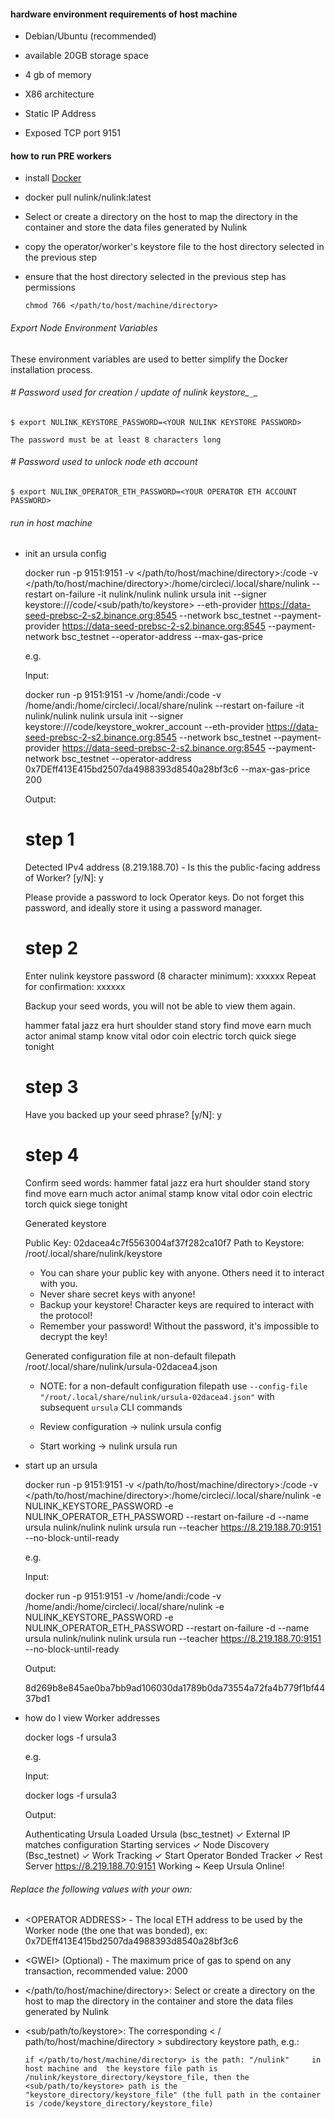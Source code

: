 
#### hardware environment requirements of host machine

* Debian/Ubuntu (recommended)

* available 20GB storage space

* 4 gb of memory

* X86 architecture

* Static IP Address

* Exposed TCP port 9151

#### how to run PRE workers

* install [Docker](https://docs.docker.com/install/)

* docker pull nulink/nulink:latest

* Select or create a directory on the host to map the directory in the container and store the data files generated by Nulink

* copy the operator/worker's keystore file to the host directory selected in the previous step

* ensure that the host directory selected in the previous step has permissions

  `chmod 766 </path/to/host/machine/directory>`

###### Export Node Environment Variables

These environment variables are used to better simplify the Docker installation process.


###### # Password used for creation / update of nulink keystore_`_`_

    $ export NULINK_KEYSTORE_PASSWORD=<YOUR NULINK KEYSTORE PASSWORD>
    
    The password must be at least 8 characters long


###### # Password used to unlock node eth account

    $ export NULINK_OPERATOR_ETH_PASSWORD=<YOUR OPERATOR ETH ACCOUNT PASSWORD>

###### run in host machine

* init an ursula config


     docker run  -p 9151:9151 -v </path/to/host/machine/directory>:/code -v </path/to/host/machine/directory>:/home/circleci/.local/share/nulink  --restart on-failure -it nulink/nulink nulink ursula init --signer keystore:///code/<sub/path/to/keystore> --eth-provider https://data-seed-prebsc-2-s2.binance.org:8545 --network bsc_testnet --payment-provider https://data-seed-prebsc-2-s2.binance.org:8545 --payment-network bsc_testnet --operator-address  <OPERATOR ADDRESS> --max-gas-price <GWEI>
  
   e.g.

   Input:

     docker run  -p 9151:9151 -v /home/andi:/code -v /home/andi:/home/circleci/.local/share/nulink  --restart on-failure -it nulink/nulink nulink ursula init --signer keystore:///code/keystore_wokrer_account --eth-provider https://data-seed-prebsc-2-s2.binance.org:8545 --network bsc_testnet --payment-provider https://data-seed-prebsc-2-s2.binance.org:8545 --payment-network bsc_testnet --operator-address  0x7DEff413E415bd2507da4988393d8540a28bf3c6 --max-gas-price 200
   
   Output:

     # step 1
     Detected IPv4 address (8.219.188.70) - Is this the public-facing address of Worker? [y/N]: y
     
     Please provide a password to lock Operator keys.
     Do not forget this password, and ideally store it using a password manager.
     
     # step 2
     Enter nulink keystore password (8 character minimum): xxxxxx
     Repeat for confirmation: xxxxxx
     
     Backup your seed words, you will not be able to view them again.
     
     hammer fatal jazz era hurt shoulder stand story find move earn  much actor animal stamp know vital odor coin electric torch quick siege tonight
     
     # step 3
     Have you backed up your seed phrase? [y/N]: y
     
     # step 4
     Confirm seed words: hammer fatal jazz era hurt shoulder stand story find move earn  much actor animal stamp know vital odor coin electric torch quick siege tonight
     
     
     Generated keystore
     
     
     Public Key:   02dacea4c7f5563004af37f282ca10f7
     Path to Keystore: /root/.local/share/nulink/keystore
     
     - You can share your public key with anyone. Others need it to interact with you.
     - Never share secret keys with anyone!
     - Backup your keystore! Character keys are required to interact with the protocol!
     - Remember your password! Without the password, it's impossible to decrypt the key!
     
     
     Generated configuration file at non-default filepath /root/.local/share/nulink/ursula-02dacea4.json
     * NOTE: for a non-default configuration filepath use `--config-file "/root/.local/share/nulink/ursula-02dacea4.json"` with subsequent `ursula` CLI commands
     
     * Review configuration  -> nulink ursula config
     * Start working         -> nulink ursula run

* start up an ursula
    

    docker run  -p 9151:9151 -v </path/to/host/machine/directory>:/code -v </path/to/host/machine/directory>:/home/circleci/.local/share/nulink -e NULINK_KEYSTORE_PASSWORD -e NULINK_OPERATOR_ETH_PASSWORD --restart on-failure -d --name ursula nulink/nulink nulink ursula run --teacher https://8.219.188.70:9151 --no-block-until-ready

   e.g.

   Input:

    docker run  -p 9151:9151 -v /home/andi:/code -v /home/andi:/home/circleci/.local/share/nulink -e NULINK_KEYSTORE_PASSWORD -e NULINK_OPERATOR_ETH_PASSWORD --restart on-failure -d --name ursula nulink/nulink nulink ursula run --teacher https://8.219.188.70:9151 --no-block-until-ready

   Output:

    8d269b8e845ae0ba7bb9ad106030da1789b0da73554a72fa4b779f1bf4437bd1

* how do I view Worker addresses   


    docker logs -f ursula3

   e.g.
    
   Input:

    docker logs -f ursula3

   Output:

    Authenticating Ursula
    Loaded Ursula (bsc_testnet)
    ✓ External IP matches configuration
    Starting services
    ✓ Node Discovery (Bsc_testnet)
    ✓ Work Tracking
    ✓ Start Operator Bonded Tracker
    ✓ Rest Server https://8.219.188.70:9151
    Working ~ Keep Ursula Online!



[//]: # (###### or run in the docker container)

[//]: # ()
[//]: # (* run docker container:)

[//]: # ()
[//]: # (  `docker run  -p 9151:9151 -v </path/to/host/machine/directory>:/code --restart on-failure -it nulink/nulink /bin/bash`)

[//]: # ()
[//]: # ()
[//]: # (* init an ursula config:)

[//]: # ()
[//]: # (  `nulink ursula init --signer keystore:///code/<subpath/to/keystore> --eth-provider https://data-seed-prebsc-2-s2.binance.org:8545 --network bsc_testnet --payment-provider https://data-seed-prebsc-2-s2.binance.org:8545 --payment-network bsc_testnet --operator-address  0x7DEff413E415bd2507da4988393d8540a28bf3c6 --max-gas-price 2000`)

[//]: # ()
[//]: # ()
[//]: # (* start up an ursula:)

[//]: # ()
[//]: # (  `nulink ursula run --teacher https://8.219.188.70:9151 --no-block-until-ready`)



###### Replace the following values with your own:

   * \<OPERATOR ADDRESS> - The local ETH address to be used by the Worker node (the one that was bonded), ex: 0x7DEff413E415bd2507da4988393d8540a28bf3c6

   * \<GWEI> (Optional) - The maximum price of gas to spend on any transaction, recommended value: 2000
  
   *  </path/to/host/machine/directory>:  Select or create a directory on the host to map the directory in the container and store the data files generated by Nulink

   *  <sub/path/to/keystore>: The corresponding < / path/to/host/machine/directory > subdirectory keystore path, e.g.: 
    
        `if </path/to/host/machine/directory> is the path: "/nulink"     in host machine and 
           the keystore file path is /nulink/keystore_directory/keystore_file,
         then the <sub/path/to/keystore> path is the "keystore_directory/keystore_file" (the full path in the container is /code/keystore_directory/keystore_file)`      

